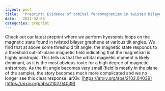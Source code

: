 ```yaml
---
layout: post
title:  "Preprint: Evidence of orbital ferromagnetism in twisted bilayer graphene aligned to hexagonal boron nitride"
date:   2021-02-08
categories: preprint
---
```

Check out our latest preprint where we perform hyestersis loops on the magnetic state found in twisted bilayer graphene at various tilt angles. We find that at above some threshold tilt angle, the magnetic state responds to a threshold out-of-plane magnetic field indicating that the magnetism is highly anistropic. This tells us that the orbital magnetic moment is likely dominant, as it is the most obvious route for a high degree of magnetic anisotropy. As the tilt angle becomes very small (field is mostly in the plane of the sample), the story becomes much more complicated and we no longer see this clear response. 
arXiv: [https://arxiv.org/abs/2102.04039](https://arxiv.org/abs/2102.04039)